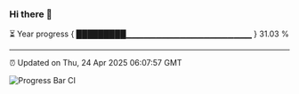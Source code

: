 ### Hi there 👋

⏳ Year progress { █████████▁▁▁▁▁▁▁▁▁▁▁▁▁▁▁▁▁▁▁▁▁ } 31.03 %

---

⏰ Updated on Thu, 24 Apr 2025 06:07:57 GMT

![Progress Bar CI](https://github.com/liununu/liununu/workflows/Progress%20Bar%20CI/badge.svg)
